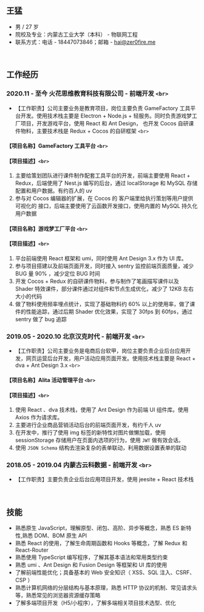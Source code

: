 ## 王猛

- 男 / 27 岁
- 院校及专业：内蒙古工业大学（本科） - 物联网工程
- 联系方式：电话 - 18447073846；邮箱 - hai@zer0fire.me

<br>

## **工作经历**

### **2020.11 - 至今 火花思维教育科技有限公司 - 前端开发** `<br>`

- 【工作职责】公司主要业务是教育项目，岗位主要负责 GameFactory 工具平台开发。使用技术栈主要是 Electron + Node.js + 轻服务。同时负责游戏梦工厂项目，开发游戏平台，使用 React 和 Ant Design， 也开发 Cocos 自研课件物料，主要技术栈是 Redux + Cocos 的自研框架 `<br>`

#### 【项⽬名称】**GameFactory ⼯具平台** `<br>`

#### 【项⽬描述】`<br>`

1. 主要给策划团队进⾏课件制作配套⼯具平台的开发，前端主要使用 React + Redux，后端使用了 Nest.js 编写的后台，通过 localStorage 和 MySQL 存储配置和用户数据。有约百人的 uv
2. 参与对 Cocos 编辑器的扩展，在 Cocos 的 客户端⾥给执⾏策划等⽤户提供可视化的 接⼝，后端主要使用了云函数开发接口，使用内置的 MySQL 持久化用户数据

#### 【项⽬名称】**游戏梦工厂平台** `<br>`

#### 【项⽬描述】`<br>`

1. 平台前端使用 React 框架和 umi，同时使用 Ant Design 3.x 作为 UI 库。
2. 参与项目搭建以及前端页面开发，同时接入 sentry 监控前端页面质量，减少 BUG 量 90% ，减少定位 BUG 时间
3. 开发 Cocos + Redux 的自研课件物料，参与制作了笔画描写课件以及 Shader 特效课件，部分课件通过对组件和节点生成优化，减少了 12KB 左右大小的代码
4. 做了物料使用频率埋点统计，实现了基础物料约 60% 以上的使用率，做了课件的性能追踪，通过后期 Shader 优化效果，实现了 30fps 到 60fps，通过 sentry 做了 bug 追踪

### **2019.05 - 2020.10 北京汉克时代 - 前端开发** `<br>`

- 【工作职责】公司主要业务是电商后台软甲，岗位主要负责企业后台应用开发，网页运营后台开发，用户活动应用页面开发。使用技术栈主要是 React + dva + Ant Design 3.x `<br>`

#### 【项目名称】**Alita 活动管理平台** `<br>`

#### 【项目描述】`<br>`

1. 使用 React 、dva 技术栈，使用了 Ant Design 作为前端 UI 组件库。使用 Axios 作为请求库。
2. 主要进行企业商品营销活动后台的前端页面开发，有约千人 uv
3. 在开发中，推行了使用 img 标签的新特性对图片做懒加载，使用 sessionStorage 存储用户在页面内选项的行为，使用 `JWT` 做有效会话。
4. 使用 `JSON Schema` 结构去渲染复杂的表单联动，利用数据设置表单的联动

### **2018.05 - 2019.04 内蒙古云科数据 - 前端开发** `<br>`

- 【工作职责】主要负责企业后台应用项目开发，使用 jeesite + React 技术栈

<br>

## **技能**

- 熟悉原生 JavaScript，理解原型、闭包、高阶、异步等概念，熟悉 ES 新特性,熟悉 DOM、BOM 原生 API
- 熟悉 React 的使用，了解生命周期函数和 Hooks 等概念，了解 Redux 和 React-Router
- 熟悉使用 TypeScript 编写程序，了解其基本语法和常用类型约束
- 熟悉 umi 、Ant Design 和 Fusion Design 等框架和 UI 库的使用
- 了解前端性能优化；具备基本的 Web 安全知识（ XSS、SQL 注入、CSRF、CSP ）
- 熟悉计算机网络的分层结构与基本原理，熟悉 HTTP 协议的机制、常见请求头等，熟悉常见的浏览器资源缓存策略
- 了解多端项目开发（H5/小程序），了解多端相关项目技术选型、优化
